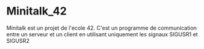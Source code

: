 # Minitalk_42
Minitalk est un projet de l'ecole 42. C'est un programme de communication entre un serveur et un client en utilisant uniquement les signaux SIGUSR1 et SIGUSR2
